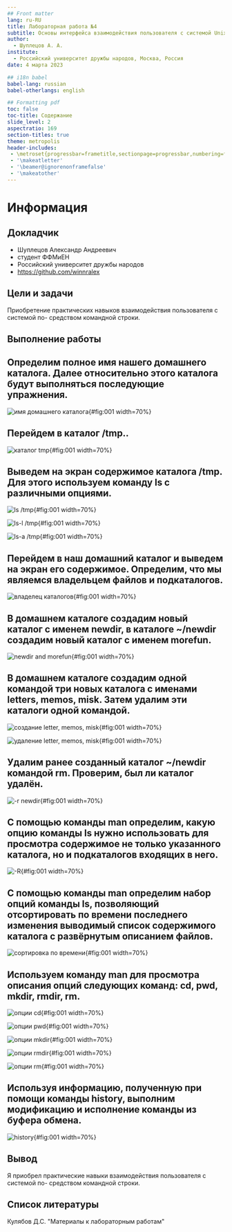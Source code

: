 ```yaml
---
## Front matter
lang: ru-RU
title: Лабораторная работа №4
subtitle: Основы интерфейса взаимодействия пользователя с системой Unix на уровне командной строки.
author:
  - Шуплецов А. А.
institute:
  - Российский университет дружбы народов, Москва, Россия
date: 4 марта 2023

## i18n babel
babel-lang: russian
babel-otherlangs: english

## Formatting pdf
toc: false
toc-title: Содержание
slide_level: 2
aspectratio: 169
section-titles: true
theme: metropolis
header-includes:
 - \metroset{progressbar=frametitle,sectionpage=progressbar,numbering=fraction}
 - '\makeatletter'
 - '\beamer@ignorenonframefalse'
 - '\makeatother'
---
```


# Информация

## Докладчик

  * Шуплецов Александр Андреевич
  * студент ФФМиЕН
  * Российский университет дружбы народов
  * https://github.com/winnralex

## Цели и задачи

Приобретение практических навыков взаимодействия пользователя с системой по-
средством командной строки.

## Выполнение работы

## Определим полное имя нашего домашнего каталога. Далее относительно этого каталога будут выполняться последующие упражнения.

![имя домашнего каталога](image/имя_дом_каталога.jpg){#fig:001 width=70%}

## Перейдем в каталог /tmp..

![каталог tmp](image/каталог_tmp.jpg){#fig:001 width=70%}

## Выведем на экран содержимое каталога /tmp. Для этого используем команду ls с различными опциями.

![ls /tmp](image/ls_tmp.jpg){#fig:001 width=70%}

![ls-l /tmp](image/ls-l.jpg){#fig:001 width=70%}

![ls-a /tmp](image/ls-a.jpg){#fig:001 width=70%}

## Перейдем в наш домашний каталог и выведем на экран его содержимое. Определим, что мы являемся владельцем файлов и подкаталогов.

![владелец каталогов](image/владелец.jpg){#fig:001 width=70%}

## В домашнем каталоге создадим новый каталог с именем newdir, в каталоге ~/newdir создадим новый каталог с именем morefun.

![newdir and morefun](image/mkdir_more.jpg){#fig:001 width=70%}

## В домашнем каталоге создадим одной командой три новых каталога с именами letters, memos, misk. Затем удалим эти каталоги одной командой.

![создание letter, memos, misk](image/mkdir_letters.jpg){#fig:001 width=70%}

![удаление letter, memos, misk](image/rmdir_letters.jpg){#fig:001 width=70%}

## Удалим ранее созданный каталог ~/newdir командой rm. Проверим, был ли каталог удалён.

![-r newdir](image/-r_newdir.jpg){#fig:001 width=70%}

## С помощью команды man определим, какую опцию команды ls нужно использовать для просмотра содержимое не только указанного каталога, но и подкаталогов входящих в него.

![-R](image/-R.jpg){#fig:001 width=70%}

## С помощью команды man определим набор опций команды ls, позволяющий отсортировать по времени последнего изменения выводимый список содержимого каталога с развёрнутым описанием файлов.

![сортировка по времени](image/savetime.jpg){#fig:001 width=70%}

## Используем команду man для просмотра описания опций следующих команд: cd, pwd, mkdir, rmdir, rm.

![опции cd](image/cd.jpg){#fig:001 width=70%}

![опции pwd](image/pwd.jpg){#fig:001 width=70%}

![опции mkdir](image/mkdir.jpg){#fig:001 width=70%}

![опции rmdir](image/rmdir.jpg){#fig:001 width=70%}

![опции rm](image/rm.jpg){#fig:001 width=70%}

## Используя информацию, полученную при помощи команды history, выполним модификацию и исполнение команды из буфера обмена.

![history](image/history.jpg){#fig:001 width=70%}

## Вывод

Я приобрел практические навыки взаимодействия пользователя с системой по-
средством командной строки.

## Список литературы

Кулябов Д.С. "Материалы к лабораторным работам"
